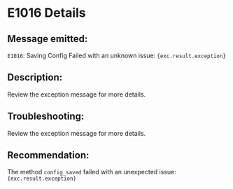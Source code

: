 # E1016 Details

## Message emitted:

`E1016`: Saving Config Failed with an unknown issue: `{exc.result.exception}`

## Description:

Review the exception message for more details.

## Troubleshooting:

Review the exception message for more details.

## Recommendation:

The method `config_saved` failed with an unexpected issue: `{exc.result.exception}`